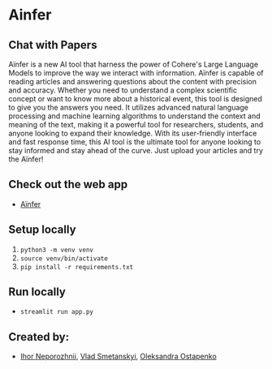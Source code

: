 # Ainfer
## Chat with Papers
Aїnfer is a new AI tool that harness the power of Cohere's Large Language Models to improve the way we interact with information. Aїnfer is capable of reading articles and answering questions about the content with precision and accuracy. Whether you need to understand a complex scientific concept or want to know more about a historical event, this tool is designed to give you the answers you need. It utilizes advanced natural language processing and machine learning algorithms to understand the context and meaning of the text, making it a powerful tool for researchers, students, and anyone looking to expand their knowledge. With its user-friendly interface and fast response time, this AI tool is the ultimate tool for anyone looking to stay informed and stay ahead of the curve. Just upload your articles and try the Aїnfer!

## Check out the web app
- [Aїnfer](http://ainfer.chat/ "Aїnfer | Chat with Papers")

## Setup locally
1. `python3 -m venv venv`
2. `source venv/bin/activate`
3. `pip install -r requirements.txt`

## Run locally
- `streamlit run app.py`

## Created by:
- [Ihor Neporozhnii](https://www.linkedin.com/in/ihor-neporozhnii/ "LinkedIn"), [Vlad Smetanskyi](https://www.linkedin.com/in/vlsmt/ "LinkedIn"), [Oleksandra Ostapenko](https://www.linkedin.com/in/oleksandra-ostapenko/ "LinkedIn")
